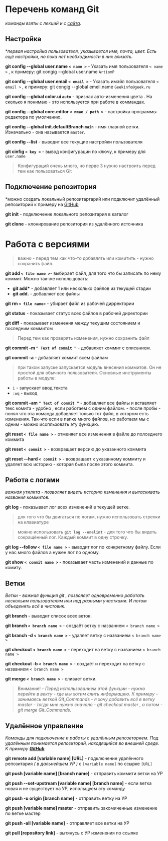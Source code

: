# Перечень команд Git
*команды взяты с лекций и c [сайта](https://dev.classmethod.jp/articles/git-bash-commands/).*

## Настройка
**первая настройка пользователя, указывается имя, почта, цвет. Есть ещё настройки, но пока нет необходимости в них влизать.*

__git config --global user.name `< name >`__ - Указать имя пользователя `< name >` , к примеру: git congig --global user.name `ArtiomP`

__git config --global user.email `< email >`__ - Указать имэйл пользователя `< email >` , к примеру: git congig --global emeil.name `Geekinfo@geek.ru`

__git config --global color.ui `auto`__ - признак авто-изменения цвета . На сколько я понимаю - это используется при работе в коммандах. 

__git config --global core.editor `< nmae / path >`__ - настройка программы редактора по умолчанию.

__git config --global init.defaultBranch `main`__ - имя главной ветки. Изначально - она называется `master`. 

__git config --list__ - выводит все текущие настройки пользователя

__git cinfig `< key >`__ - вывод конфигурации по ключу, к примеру для `user.name` 

> Конфигураций очень много, но перве 3 нужно настроить перед тем как пользоваться Git

## Подключение репозитория
*можно создать локальный репозитартарий или подключит удалённый репозиторий к примеру на [GitHub](https://github.com/)

__git init__ - подключение локального репозитария в каталог 

__git clone__ - клонирование репозитория из удалённого источника

# Работа с версиями

> важно - перед тем как что-то добавлять или комитить - нужно сохранить файл.

__git add `< file name >`__- выбирает файл, для того что бы записать по нему коммит. Можно так-же испольщовать:
* __git add*__ - добавляет 1 или несколько файлов из текущей стадии
* __git add.__ - добавляет все файлы

__git rm `< file name>`__ - убирает файл из рабочей дирректории

__git status__ - показывает статус всех файлов в рабочей директории

__git diff__ - показывает изменения между текущим состоянием и последним коммитом
> Перед тем как проверять изменения, нужно сохранить файл

__git commit -m `" Text of commit "`__ - добавляет коммит с описанием. 

__git commit -a__ - добавляет коммит всем файлам
> при таком запуске запускается модуль внесения коммитов. Он не простой для обычного пользователя. Основные инструменты работы в модуле:
* `i` - запускает ввод текста
* `:wq` - выход  

__git commit -am `" Text of commit "`__ - добавляет все файлы и вставляет текс комита - удобно , если работаем с одним файлом. - после пробы - понял что эта команда добавляет только тот файл, в котором есть изменения. Так-что если в папке много файлов, но работаем мы с одним - можно исопльзовать эту функцию. 

__git reset `< file name >`__ - отменяет все изменения в файле до полседнего коммита

__git reset `< commit >`__ - возвращает версию до указанного коммита

__git reset --hard `< commit >`__ - возвращает к указанному коммиту и удаляет всю историю - которая была после этого коммита. 

## Работа с логами
*важная утилита - позволяет видеть историю изменения и вытаскивать названия коммитов.*

__git log__ - показывает лог всех изменений в текущей ветке.
> для того что бы двигаться по логам, нужно использовать стрелки на клавиатуре

> можно использовать __`git log --onelint`__ -  для того что бы видеть сокращённый лог. Каждый коммит в одну строчку. 

__git log --follow `< file name >`__ - выводит лог по конкретному файлу. Если у нас много файлов а нужен лог по одному. 

__git show `< commit name >`__ - показывает часть изменений и данные по комиту.

## Ветки
*Ветки - важная функция git , позволяет одновременно работать нескольим пользователям или над разными участками. И потом объеденить всё в чистовик.*

__git branch__ - выводит список всех веток.

__git branch `< branch name >`__ - создаёт ветку с названием `< branch name >`

__git branch -d `< branch name >`__ - удаляет ветку с названием `< branch name >`

__git checkout `< branch name >`__ - переходит на ветку с названием `< branch name >`

__git checkout -b `< branch name >`__ - создаёт и переходит на ветку с названием `< branch name >`

__git merge `< branch name >`__ - сливает ветки. 
> Внимание! - *Перед использованием этой функции - нужно перейти в векту - где мы хотим слить информацию. К примеру - занимаясь веткой Git_Commands - я хочу добавить всё в ветку master - тогда мне нужно сначало - git checkout master , а потом - git merge Git_Commands.*

## Удалённое управление
*Команды для подключение и работы с удалённым репозеторием. Под удалённым понимается репозиторий, находящийся во внешней среде. К примеру __[GitHub](https://github.com/)__*

__git remote add [variable name] [URL]__ - подключение удалённого репозитария *( в дальнейшем УР )* с `[variable name]` по ссырке `[URL]`

__git push [variable name] [branch name]__ - отправить коммити ветки на УР

__git push --set-upstream [variable name] [branch name]__ - если ветка новая и не существует на УР, испольщуем эту команду

__git push -u origin [branch name]__ - отправить ветку на УР

__git push [variable name] master__ - отправить закомиченные изменение по ветке мастер

__git push -all [variable name]__ - отправляет все ветки на УР

__git pull [repository link]__ - вытянусь с УР изменения по ссылке
